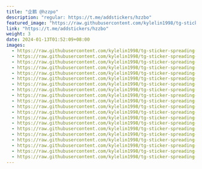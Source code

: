 ```yaml
---
title: "企鹅 @hzzpo"
description: "regular: https://t.me/addstickers/hzzbo"
featured_image: "https://raw.githubusercontent.com/kylelin1998/tg-sticker-spreading-worldwide-images/main/img/1ea12095-e630-4933-802f-f759a50edbd0.jpg"
link: "https://t.me/addstickers/hzzbo"
weight: 3
date: 2024-01-13T01:52:09+08:00
images:
  - https://raw.githubusercontent.com/kylelin1998/tg-sticker-spreading-worldwide-images/main/img/1ea12095-e630-4933-802f-f759a50edbd0.jpg
  - https://raw.githubusercontent.com/kylelin1998/tg-sticker-spreading-worldwide-images/main/img/0952324f-a646-450c-b21f-49c1443efe7f.jpg
  - https://raw.githubusercontent.com/kylelin1998/tg-sticker-spreading-worldwide-images/main/img/7cef2e29-9b48-4f7a-a1a7-1bc2538d7e6a.jpg
  - https://raw.githubusercontent.com/kylelin1998/tg-sticker-spreading-worldwide-images/main/img/89e19a03-a170-428f-9071-573848889f4b.jpg
  - https://raw.githubusercontent.com/kylelin1998/tg-sticker-spreading-worldwide-images/main/img/320c76fd-de75-4d6d-95ea-4f0c1a7d155d.jpg
  - https://raw.githubusercontent.com/kylelin1998/tg-sticker-spreading-worldwide-images/main/img/f0a40ed5-1e7b-48e6-91a8-d3d383c0030f.jpg
  - https://raw.githubusercontent.com/kylelin1998/tg-sticker-spreading-worldwide-images/main/img/2a593863-6b54-4841-9765-b33f66d14bb3.jpg
  - https://raw.githubusercontent.com/kylelin1998/tg-sticker-spreading-worldwide-images/main/img/a6a66cc4-7e86-4be2-8bf1-f90ce7c2c80b.jpg
  - https://raw.githubusercontent.com/kylelin1998/tg-sticker-spreading-worldwide-images/main/img/8d6f8f65-006c-4529-a519-4a7fee03836a.jpg
  - https://raw.githubusercontent.com/kylelin1998/tg-sticker-spreading-worldwide-images/main/img/dc9aa5a7-129e-4a34-a6d5-60cdc6fd4ab4.jpg
  - https://raw.githubusercontent.com/kylelin1998/tg-sticker-spreading-worldwide-images/main/img/72f3bf40-74ac-4f21-b80f-4fd834e5f6a9.jpg
  - https://raw.githubusercontent.com/kylelin1998/tg-sticker-spreading-worldwide-images/main/img/3549c04b-01a6-45bf-964a-9d16ff82f32c.jpg
  - https://raw.githubusercontent.com/kylelin1998/tg-sticker-spreading-worldwide-images/main/img/6bb6e01c-a43d-4ada-9285-7e1babd9ffd0.jpg
  - https://raw.githubusercontent.com/kylelin1998/tg-sticker-spreading-worldwide-images/main/img/70d5d69f-b4fe-4c1d-a54e-97704ea67514.jpg
  - https://raw.githubusercontent.com/kylelin1998/tg-sticker-spreading-worldwide-images/main/img/3d0c2bd7-b81f-4d0b-99ae-b216f3ac6e4b.jpg
  - https://raw.githubusercontent.com/kylelin1998/tg-sticker-spreading-worldwide-images/main/img/3522b852-7faf-4155-8cc9-85ae1ea6f276.jpg
  - https://raw.githubusercontent.com/kylelin1998/tg-sticker-spreading-worldwide-images/main/img/fd9aa997-e2d1-42a7-9d66-449341c629ae.jpg
  - https://raw.githubusercontent.com/kylelin1998/tg-sticker-spreading-worldwide-images/main/img/b68731ad-005b-4abb-b670-0ec3729d36f9.jpg
  - https://raw.githubusercontent.com/kylelin1998/tg-sticker-spreading-worldwide-images/main/img/a65c6a35-2941-4fdb-98da-76a396f08c13.jpg
  - https://raw.githubusercontent.com/kylelin1998/tg-sticker-spreading-worldwide-images/main/img/0c86fd6e-c861-458e-a37b-5eb3ebb7cac0.jpg
---
```

